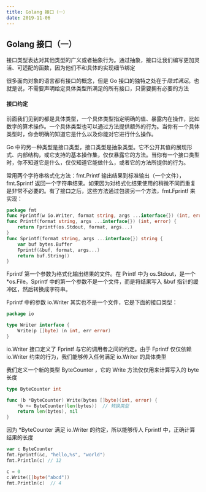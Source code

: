 ```yaml
---
title: Golang 接口（一）
date: 2019-11-06
---
```


## Golang 接口（一）




接口类型表达对其他类型的广义或者抽象行为。通过抽象，接口让我们编写更加灵活、可适配的函数，因为他们不和具体的实现细节绑定

很多面向对象的语言都有接口的概念，但是 Go 接口的独特之处在于*隐式满足*。也就是说，不需要声明给定具体类型所满足的所有接口，只需要拥有必要的方法




#### 接口约定

前面我们见到的都是具体类型，一个具体类型指定明确的值、暴露内在操作，比如数字的算术操作。一个具体类型也可以通过方法提供额外的行为。当你有一个具体类型时，你会明确的知道它是什么以及你能对它进行什么操作。

Go 中的另一种类型是接口类型，接口类型是抽象类型。它不公开其值的展现形式、内部结构，或它支持的基本操作集，仅仅暴露它的方法。当你有一个接口类型时，你不知道它是什么，仅仅知道它能做什么，或者它的方法所提供的行为。

常用两个字符串格式化方法：fmt.Printf 输出结果到标准输出（一个文件），fmt.Sprintf 返回一个字符串结果。如果因为对格式化结果使用的稍微不同而重复是非常不必要的。有了接口之后，这些方法通过包装另一个方法，fmt.Fprintf 来实现：

```go
package fmt
func Fprintf(w io.Writer, format string, args ...interface{}) (int, error)
func Printf(format string, args ...interface{}) (int, error) {
    return Fprintf(os.Stdout, format, args...)
}
func Sprintf(format string, args ...interface{}) string {
    var buf bytes.Buffer
    Fprintf(&buf, format, args...)
    return buf.String()
}
```
Fprintf 第一个参数为格式化输出结果的文件。在 Printf 中为 os.Stdout，是一个 *os.File。Sprintf 中的第一个参数不是一个文件，而是将结果写入 &buf 指针的缓冲区，然后转换成字符串。


Fprintf 中的参数 io.Writer 其实也不是一个文件，它是下面的接口类型：

```go
package io

type Writer interface {
    Write(p []byte) (n int, err error)
}
```
io.Writer 接口定义了 Fprintf 与它的调用者之间的约定。由于 Fprintf 仅仅依赖 io.Writer 约束的行为，我们能够传入任何满足 io.Writer 的具体类型


我们定义一个新的类型 ByteCounter ，它的 Write 方法仅仅用来计算写入的 byte 长度

```go
type ByteCounter int

func (b *ByteCounter) Write(bytes []byte)(int, error) {
	*b += ByteCounter(len(bytes))  // 转换类型
	return len(bytes), nil
}
```

因为 *ByteCounter 满足 io.Writer 的约定，所以能够传人 Fprintf 中，正确计算结果的长度

```go
var c ByteCounter
fmt.Fprintf(&c, "hello,%s", "world")
fmt.Println(c) // 12

c = 0
c.Write([]byte("abcd"))
fmt.Println(c)  // 4
```




